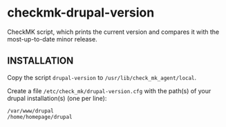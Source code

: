 # checkmk-drupal-version
CheckMK script, which prints the current version and compares it with the most-up-to-date minor release.

## INSTALLATION
Copy the script `drupal-version` to `/usr/lib/check_mk_agent/local`.

Create a file `/etc/check_mk/drupal-version.cfg` with the path(s) of your drupal installation(s) (one per line):

```
/var/www/drupal
/home/homepage/drupal
```
